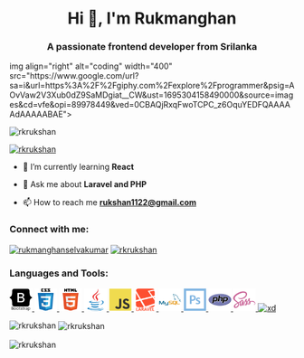 <h1 align="center">Hi 👋, I'm Rukmanghan</h1>
<h3 align="center">A passionate frontend developer from Srilanka</h3>
img align="right" alt="coding" width="400"  src="https://www.google.com/url?sa=i&url=https%3A%2F%2Fgiphy.com%2Fexplore%2Fprogrammer&psig=AOvVaw2V3Xub0dZ9SaMDgiat__CW&ust=1695304158490000&source=images&cd=vfe&opi=89978449&ved=0CBAQjRxqFwoTCPC_z6OquYEDFQAAAAAdAAAAABAE">

<p align="left"> <img src="https://komarev.com/ghpvc/?username=rkrukshan&label=Profile%20views&color=0e75b6&style=flat" alt="rkrukshan" /> </p>

<p align="left"> <a href="https://github.com/ryo-ma/github-profile-trophy"><img src="https://github-profile-trophy.vercel.app/?username=rkrukshan" alt="rkrukshan" /></a> </p>

- 🌱 I’m currently learning **React**

- 💬 Ask me about **Laravel and PHP**

- 📫 How to reach me **rukshan1122@gmail.com**

<h3 align="left">Connect with me:</h3>
<p align="left">
<a href="https://linkedin.com/in/rukmanghanselvakumar" target="blank"><img align="center" src="https://raw.githubusercontent.com/rahuldkjain/github-profile-readme-generator/master/src/images/icons/Social/linked-in-alt.svg" alt="rukmanghanselvakumar" height="30" width="40" /></a>
<a href="https://fb.com/rkrukshan" target="blank"><img align="center" src="https://raw.githubusercontent.com/rahuldkjain/github-profile-readme-generator/master/src/images/icons/Social/facebook.svg" alt="rkrukshan" height="30" width="40" /></a>
</p>

<h3 align="left">Languages and Tools:</h3>
<p align="left"> <a href="https://getbootstrap.com" target="_blank" rel="noreferrer"> <img src="https://raw.githubusercontent.com/devicons/devicon/master/icons/bootstrap/bootstrap-plain-wordmark.svg" alt="bootstrap" width="40" height="40"/> </a> <a href="https://www.w3schools.com/css/" target="_blank" rel="noreferrer"> <img src="https://raw.githubusercontent.com/devicons/devicon/master/icons/css3/css3-original-wordmark.svg" alt="css3" width="40" height="40"/> </a> <a href="https://www.w3.org/html/" target="_blank" rel="noreferrer"> <img src="https://raw.githubusercontent.com/devicons/devicon/master/icons/html5/html5-original-wordmark.svg" alt="html5" width="40" height="40"/> </a> <a href="https://www.java.com" target="_blank" rel="noreferrer"> <img src="https://raw.githubusercontent.com/devicons/devicon/master/icons/java/java-original.svg" alt="java" width="40" height="40"/> </a> <a href="https://developer.mozilla.org/en-US/docs/Web/JavaScript" target="_blank" rel="noreferrer"> <img src="https://raw.githubusercontent.com/devicons/devicon/master/icons/javascript/javascript-original.svg" alt="javascript" width="40" height="40"/> </a> <a href="https://laravel.com/" target="_blank" rel="noreferrer"> <img src="https://raw.githubusercontent.com/devicons/devicon/master/icons/laravel/laravel-plain-wordmark.svg" alt="laravel" width="40" height="40"/> </a> <a href="https://www.mysql.com/" target="_blank" rel="noreferrer"> <img src="https://raw.githubusercontent.com/devicons/devicon/master/icons/mysql/mysql-original-wordmark.svg" alt="mysql" width="40" height="40"/> </a> <a href="https://www.photoshop.com/en" target="_blank" rel="noreferrer"> <img src="https://raw.githubusercontent.com/devicons/devicon/master/icons/photoshop/photoshop-line.svg" alt="photoshop" width="40" height="40"/> </a> <a href="https://www.php.net" target="_blank" rel="noreferrer"> <img src="https://raw.githubusercontent.com/devicons/devicon/master/icons/php/php-original.svg" alt="php" width="40" height="40"/> </a> <a href="https://sass-lang.com" target="_blank" rel="noreferrer"> <img src="https://raw.githubusercontent.com/devicons/devicon/master/icons/sass/sass-original.svg" alt="sass" width="40" height="40"/> </a> <a href="https://www.adobe.com/products/xd.html" target="_blank" rel="noreferrer"> <img src="https://cdn.worldvectorlogo.com/logos/adobe-xd.svg" alt="xd" width="40" height="40"/> </a> </p>

<p><img align="left" src="https://github-readme-stats.vercel.app/api/top-langs?username=rkrukshan&show_icons=true&locale=en&layout=compact" alt="rkrukshan" /></p>

<p>&nbsp;<img align="center" src="https://github-readme-stats.vercel.app/api?username=rkrukshan&show_icons=true&locale=en" alt="rkrukshan" /></p>

<p><img align="center" src="https://github-readme-streak-stats.herokuapp.com/?user=rkrukshan&" alt="rkrukshan" /></p>